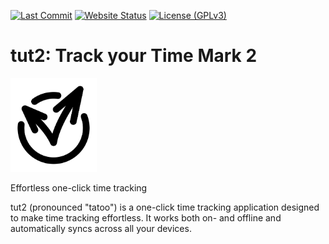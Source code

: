 [![Last Commit](https://img.shields.io/github/last-commit/grindylow/tut2?logo=github)](https://github.com/grindylow/tut2)
[![Website Status](https://img.shields.io/website?url=https%3A%2F%2Ftut2.lookonthebrightsi.de)](https://tut2.lookonthebrightsi.de)
[![License (GPLv3)](https://img.shields.io/github/license/grindylow/tut2)](https://github.com/grindylow/tut2/blob/master/LICENSE)
# tut2: Track your Time Mark 2

<img src="https://github.com/grindylow/tut2/raw/master/others/artwork/tut2-logo-2-glow.svg" alt="TUT2 Thumbnail" style="height: 150px;">

Effortless one-click time tracking

tut2 (pronounced "tatoo") is a one-click time tracking application
designed to make time tracking effortless. It works both on- and
offline and automatically syncs across all your devices.

